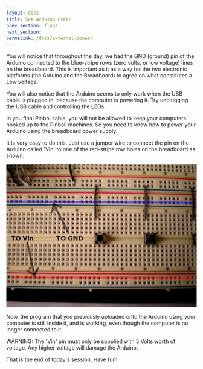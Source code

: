 ```yaml
---
layout: docs
title: Set Arduino Free!
prev_section: flags
next_section: 
permalink: /docs/external-power/
---
```



You will notice that throughout the day, we had the GND (ground) pin
of the Arduino connected to the blue-stripe rows (zero volts, or low
voltage) lines on the breadboard. This is important as it as a way for the two electronic platforms (the Arduino and the Breadboard) to agree on what constitutes a Low voltage.

You will also notice that the Arduino seems to only work when the USB
cable is plugged in, because the computer is powering it. Try
unplugging the USB cable and controlling the LEDs.

In you final Pinball table, you will not be allowed to keep your
computers hooked up to the Pinball machines. So you need to know how
to power your Arduino using the breadboard power supply.

It is very easy to do this. Just use a jumper wire to connect the pin
on the Arduino called 'Vin' to one of the red-stripe row holes on the
breadboard as shown.

<img src="/img/external-power.png" style="width: 650px">

Now, the program that you previously uploaded onto the Arduino using
your computer is still inside it, and is working, even though the
computer is no longer connected to it.

WARNING: The 'Vin' pin must only be supplied with 5 Volts worth of
voltage. Any higher voltage will damage the Arduino.

That is the end of today's session. Have fun!